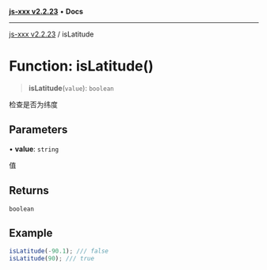 [**js-xxx v2.2.23**](../README.md) • **Docs**

***

[js-xxx v2.2.23](../README.md) / isLatitude

# Function: isLatitude()

> **isLatitude**(`value`): `boolean`

检查是否为纬度

## Parameters

• **value**: `string`

值

## Returns

`boolean`

## Example

```ts
isLatitude(-90.1); /// false
isLatitude(90); /// true
```
